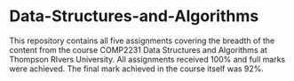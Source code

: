 # Data-Structures-and-Algorithms
This repository contains all five assignments covering the breadth of the content from the course COMP2231 Data Structures and Algorithms at Thompson RIvers University. All assignments received 100% and full marks were achieved. The final mark achieved in the course itself was 92%. 
